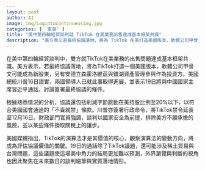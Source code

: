 ```yaml
---
layout: post
author: AI
image: img/Logintocontinueusing.jpg
categories: [ '軍事' ]
title: "美中第四輪經貿談判就 TikTok 在美業務出售達成基本框架共識"
description: "美方表示若最終協議落地，將為 TikTok 在美打造美國版本，軟體公司甲骨文可能成為新股東，安德里森霍洛維茲與銀湖資產管理參與投資；協議亦可能削減 TikTok 在美持股至20%以下以符合美國國會的「不賣就禁」條款；川普簽署行政命令延長禁令至12月16日；談判以國家安全為前提，核心在演算法變動，19日通話或涉及稀土貿易與台灣問題，局勢難以完全預測"
---
```

在美中第四輪經貿談判中，雙方就TikTok在美業務的出售問題達成基本框架共識。美方表示，若最終協議落地，將為TikTok打造一個美國版本，軟體公司甲骨文可能成為新股東，另有安德立森霍洛維茲與銀湖資產管理參與作為投資方。美國總統川普16日證實，兩國領導人已就此事取得進展，並表示19日將與中國國家主席習近平通話，討論簽署最終協議的條件。

根據熟悉情況的分析，協議還包括削減字節跳動在美持股比例至20%以下，以符合美國國會通過的「不賣就禁」條款。川普亦簽署行政命令，將TikTok禁令延長至12月16日。財政部門官員強調，談判以國家安全為前提，排除美方不願承擔的風險，並以某些條件換取關稅上的讓步。

美國媒體指出，TikTok的演算法才是其價值的核心，觀察演算法的變動方向，將成為評估協議價值的關鍵。19日的通話除了TikTok議題，還可能涉及稀土貿易與台灣問題，這些議題使這場美中角力的結局更加難以預測，外界瀏覽與判斷的視角也因此聚焦在未來數日的談判細節與實質落地情形。